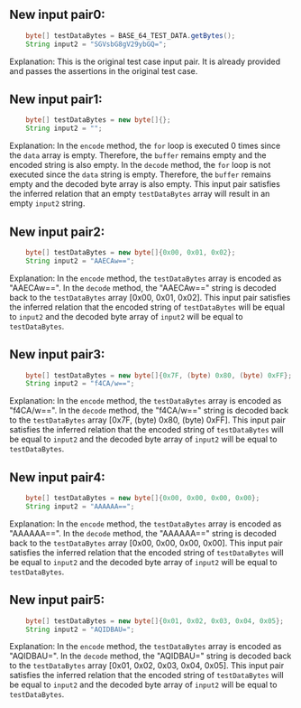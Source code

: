 ## New input pair0:
```java
    byte[] testDataBytes = BASE_64_TEST_DATA.getBytes();
    String input2 = "SGVsbG8gV29ybGQ=";
```
Explanation: This is the original test case input pair. It is already provided and passes the assertions in the original test case.

## New input pair1:
```java
    byte[] testDataBytes = new byte[]{};
    String input2 = "";
```
Explanation: In the `encode` method, the `for` loop is executed 0 times since the `data` array is empty. Therefore, the `buffer` remains empty and the encoded string is also empty. In the `decode` method, the `for` loop is not executed since the `data` string is empty. Therefore, the `buffer` remains empty and the decoded byte array is also empty. This input pair satisfies the inferred relation that an empty `testDataBytes` array will result in an empty `input2` string.

## New input pair2:
```java
    byte[] testDataBytes = new byte[]{0x00, 0x01, 0x02};
    String input2 = "AAECAw==";
```
Explanation: In the `encode` method, the `testDataBytes` array is encoded as "AAECAw==". In the `decode` method, the "AAECAw==" string is decoded back to the `testDataBytes` array [0x00, 0x01, 0x02]. This input pair satisfies the inferred relation that the encoded string of `testDataBytes` will be equal to `input2` and the decoded byte array of `input2` will be equal to `testDataBytes`.

## New input pair3:
```java
    byte[] testDataBytes = new byte[]{0x7F, (byte) 0x80, (byte) 0xFF};
    String input2 = "f4CA/w==";
```
Explanation: In the `encode` method, the `testDataBytes` array is encoded as "f4CA/w==". In the `decode` method, the "f4CA/w==" string is decoded back to the `testDataBytes` array [0x7F, (byte) 0x80, (byte) 0xFF]. This input pair satisfies the inferred relation that the encoded string of `testDataBytes` will be equal to `input2` and the decoded byte array of `input2` will be equal to `testDataBytes`.

## New input pair4:
```java
    byte[] testDataBytes = new byte[]{0x00, 0x00, 0x00, 0x00};
    String input2 = "AAAAAA==";
```
Explanation: In the `encode` method, the `testDataBytes` array is encoded as "AAAAAA==". In the `decode` method, the "AAAAAA==" string is decoded back to the `testDataBytes` array [0x00, 0x00, 0x00, 0x00]. This input pair satisfies the inferred relation that the encoded string of `testDataBytes` will be equal to `input2` and the decoded byte array of `input2` will be equal to `testDataBytes`.

## New input pair5:
```java
    byte[] testDataBytes = new byte[]{0x01, 0x02, 0x03, 0x04, 0x05};
    String input2 = "AQIDBAU=";
```
Explanation: In the `encode` method, the `testDataBytes` array is encoded as "AQIDBAU=". In the `decode` method, the "AQIDBAU=" string is decoded back to the `testDataBytes` array [0x01, 0x02, 0x03, 0x04, 0x05]. This input pair satisfies the inferred relation that the encoded string of `testDataBytes` will be equal to `input2` and the decoded byte array of `input2` will be equal to `testDataBytes`.
